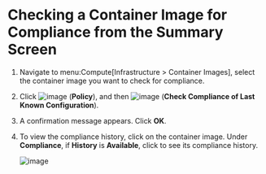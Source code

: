 # Checking a Container Image for Compliance from the Summary Screen

1.  Navigate to menu:Compute\[Infrastructure \> Container Images\],
    select the container image you want to check for compliance.

2.  Click ![image](../images/1941.png) (**Policy**), and then
    ![image](../images/1942.png) (**Check Compliance of Last Known
    Configuration**).

3.  A confirmation message appears. Click **OK**.

4.  To view the compliance history, click on the container image. Under
    **Compliance**, if **History** is **Available**, click to see its
    compliance history.
    
    ![image](../images/1943.png)

